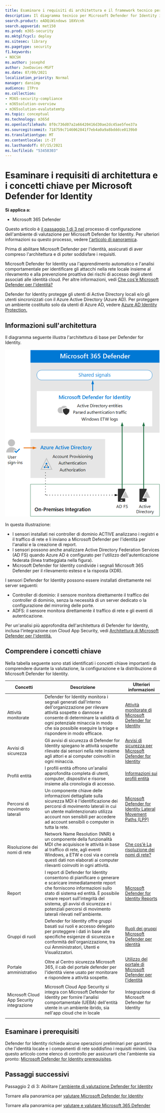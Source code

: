```yaml
---
title: Esaminare i requisiti di architettura e il framework tecnico per Microsoft Defender for Identity, diagramma dell'architettura, MDI
description: Il diagramma tecnico per Microsoft Defender for Identity in Microsoft 365 Defender ti aiuterà a comprendere l'identità in Microsoft 365 prima di creare il laboratorio di valutazione o l'ambiente pilota.
search.product: eADQiWindows 10XVcnh
search.appverid: met150
ms.prod: m365-security
ms.mktglfcycl: deploy
ms.sitesec: library
ms.pagetype: security
f1.keywords:
- NOCSH
ms.author: josephd
author: JoeDavies-MSFT
ms.date: 07/09/2021
localization_priority: Normal
manager: dansimp
audience: ITPro
ms.collection:
- M365-security-compliance
- m365solution-overview
- m365solution-evalutatemtp
ms.topic: conceptual
ms.technology: m365d
ms.openlocfilehash: 8f0c736d07a2a66420416d30ae2dc45ae5fee37a
ms.sourcegitcommit: 718759c7146062841f7eb4a0a9a8bdddce0139b0
ms.translationtype: MT
ms.contentlocale: it-IT
ms.lasthandoff: 07/15/2021
ms.locfileid: "53458303"
---
```

# <a name="review-architecture-requirements-and-key-concepts-for-microsoft-defender-for-identity"></a>Esaminare i requisiti di architettura e i concetti chiave per Microsoft Defender for Identity


**Si applica a:**
- Microsoft 365 Defender

Questo articolo è [il passaggio 1 di 3 nel](eval-defender-identity-overview.md) processo di configurazione dell'ambiente di valutazione per Microsoft Defender for Identity. Per ulteriori informazioni su questo processo, vedere [l'articolo di panoramica](eval-defender-identity-overview.md).

Prima di abilitare Microsoft Defender per l'identità, assicurati di aver compreso l'architettura e di poter soddisfare i requisiti.

Microsoft Defender for Identity usa l'apprendimento automatico e l'analisi comportamentale per identificare gli attacchi nella rete locale insieme al rilevamento e alla prevenzione proattiva dei rischi di accesso degli utenti associati alle identità cloud. Per altre informazioni, vedi [Che cos'è Microsoft Defender per l'identità?](/defender-for-identity/what-is)

Defender for Identity protegge gli utenti di Active Directory locali e/o gli utenti sincronizzati con il Azure Active Directory (Azure AD). Per proteggere un ambiente costituito solo da utenti di Azure AD, vedere [Azure AD Identity Protection.](/azure/active-directory/identity-protection/overview-identity-protection)

## <a name="understand-the-architecture"></a>Informazioni sull'architettura

Il diagramma seguente illustra l'architettura di base per Defender for Identity. 

![Architettura per Microsoft Defender for Identity](../../media/defender/m365-defender-identity-architecture.png)

In questa illustrazione:
- I sensori installati nei controller di dominio ACTIVE analizzano i registri e il traffico di rete e li inviano a Microsoft Defender per l'identità per l'analisi e la creazione di report.
-  I sensori possono anche analizzare Active Directory Federation Services (AD FS) quando Azure AD è configurato per l'utilizzo dell'autenticazione federata (linea tratteggiata nella figura). 
- Microsoft Defender for Identity condivide i segnali Microsoft 365 Defender per il rilevamento esteso e la risposta (XDR).


I sensori Defender for Identity possono essere installati direttamente nei server seguenti:

- Controller di dominio: il sensore monitora direttamente il traffico dei controller di dominio, senza la necessità di un server dedicato o la configurazione del mirroring delle porte.
- ADFS: il sensore monitora direttamente il traffico di rete e gli eventi di autenticazione.

Per un'analisi più approfondita dell'architettura di Defender for Identity, inclusa l'integrazione con Cloud App Security, vedi [Architettura di Microsoft Defender per l'identità.](/defender-for-identity/architecture)


## <a name="understand-key-concepts"></a>Comprendere i concetti chiave

Nella tabella seguente sono stati identificati i concetti chiave importanti da comprendere durante la valutazione, la configurazione e la distribuzione di Microsoft Defender for Identity.


|Concetti  |Descrizione |Ulteriori informazioni  |
|---------|---------|---------|
| Attività monitorate | Defender for Identity monitora i segnali generati dall'interno dell'organizzazione per rilevare attività sospette o dannose e consente di determinare la validità di ogni potenziale minaccia in modo che sia possibile eseguire la triage e rispondere in modo efficace.  |  [Attività monitorate di Microsoft Defender for Identity](/defender-for-identity/monitored-activities)       |
| Avvisi di sicurezza    | Gli avvisi di sicurezza di Defender for Identity spiegano le attività sospette rilevate dai sensori nella rete insieme agli attori e ai computer coinvolti in ogni minaccia.   | [Avvisi di sicurezza per Microsoft Defender for Identity](/defender-for-identity/suspicious-activity-guide?tabs=external)    |
| Profili entità    | I profili entità offrono un'analisi approfondita completa di utenti, computer, dispositivi e risorse insieme alla cronologia di accesso.   | [Informazioni sui profili entità](/defender-for-identity/entity-profiles)  |
| Percorsi di movimento laterali    | Un componente chiave delle informazioni dettagliate sulla sicurezza MDI è l'identificazione dei percorsi di movimento laterali in cui un utente malintenzionato utilizza account non sensibili per accedere ad account sensibili o computer in tutta la rete.  | [Microsoft Defender for Identity Lateral Movement Paths (LPP)](/defender-for-identity/use-case-lateral-movement-path)  |
| Risoluzione dei nomi di rete    |  Network Name Resolution (NNR) è un componente della funzionalità MDI che acquisisce le attività in base al traffico di rete, agli eventi Windows, a ETW e così via e correla questi dati non elaborati ai computer rilevanti coinvolti in ogni attività.       | [Che cos'è La risoluzione dei nomi di rete?](/defender-for-identity/nnr-policy)      |
| Report    | I report di Defender for Identity consentono di pianificare o generare e scaricare immediatamente report che forniscono informazioni sullo stato di sistema ed entità.  È possibile creare report sull'integrità del sistema, gli avvisi di sicurezza e i potenziali percorsi di movimento laterali rilevati nell'ambiente.   | [Microsoft Defender for Identity Reports ](/defender-for-identity/reports)       |
| Gruppi di ruoli    | Defender for Identity offre gruppi basati sui ruoli e accesso delegato per proteggere i dati in base alle specifiche esigenze di sicurezza e conformità dell'organizzazione, tra cui Amministratori, Utenti e Visualizzatori.        |  [Ruoli dei gruppi Microsoft Defender per identità](/defender-for-identity/role-groups)       |
| Portale amministrativo    |  Oltre al Centro sicurezza Microsoft 365, il cab del portale defender per l'identità viene usato per monitorare e rispondere a attività sospette.      | [Utilizzo del portale di Microsoft Defender per l'identità](/defender-for-identity/workspace-portal)        |
| Microsoft Cloud App Security integrazione   | Microsoft Cloud App Security si integra con Microsoft Defender for Identity per fornire l'analisi comportamentale (UEBA) dell'entità utente in un ambiente ibrido, sia nell'app cloud che in locale   | Integrazione di Microsoft Defender for Identity  |
| | | |


## <a name="review-prerequisites"></a>Esaminare i prerequisiti

Defender for Identity richiede alcune operazioni preliminari per garantire che l'identità locale e i componenti di rete soddisfino i requisiti minimi. Usa questo articolo come elenco di controllo per assicurarti che l'ambiente sia pronto: [Microsoft Defender for Identity prerequisites](/defender-for-identity/prerequisites).


## <a name="next-steps"></a>Passaggi successivi

Passaggio 2 di 3: Abilitare [l'ambiente di valutazione Defender for Identity](eval-defender-identity-enable-eval.md)

Tornare alla panoramica per [valutare Microsoft Defender for Identity](eval-defender-identity-overview.md)

Tornare alla panoramica per [valutare e valutare Microsoft 365 Defender](eval-overview.md) 